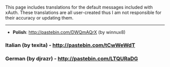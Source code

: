 This page includes translations for the default messages included with xAuth. These translations are all user-created thus I am not responsible for their accuracy or updating them.
***
* **Polish**: http://pastebin.com/DWQmAQrX (by winnux8)  

### Italian (by texita) - http://pastebin.com/tCwWeWdT
### German (by djrazr) - http://pastebin.com/LTQURaDG